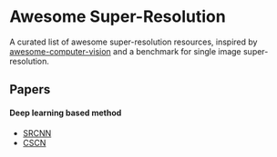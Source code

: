 # Awesome Super-Resolution
A curated list of awesome super-resolution resources, inspired by [awesome-computer-vision](https://github.com/jbhuang0604/awesome-computer-vision) and a benchmark for single image super-resolution.

## Papers

#### Deep learning based method
 * [SRCNN](http://mmlab.ie.cuhk.edu.hk/projects/SRCNN.html)
 * [CSCN](http://www.ifp.illinois.edu/~dingliu2/iccv15/)
